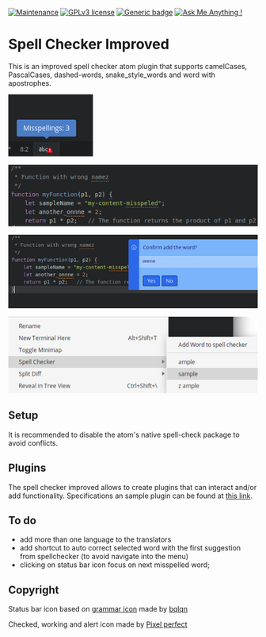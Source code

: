 [![Maintenance](https://img.shields.io/badge/Maintained%3F-yes-green.svg)](https://GitHub.com/Naereen/StrapDown.js/graphs/commit-activity)
[![GPLv3 license](https://img.shields.io/badge/License-GPLv3-blue.svg)](http://perso.crans.org/besson/LICENSE.html)
[![Generic badge](https://img.shields.io/badge/status-published-green.svg)](https://shields.io/)
[![Ask Me Anything !](https://img.shields.io/badge/Ask%20me-anything-1abc9c.svg)](https://GitHub.com/Naereen/ama)


# Spell Checker Improved
This is an improved spell checker atom plugin that supports camelCases, PascalCases, dashed-words, snake_style_words and word with apostrophes.

![sample-status-bar-notification](https://github.com/marcelkohl/spell-checker-improved/blob/master/sample/status-bar-notification.png?raw=true)

![sample-misspelled-marker](https://github.com/marcelkohl/spell-checker-improved/blob/master/sample/misspelled-marker.png?raw=true)

![sample-add-word](https://github.com/marcelkohl/spell-checker-improved/blob/master/sample/add-word.png?raw=true)

![sample-suggestions](https://github.com/marcelkohl/spell-checker-improved/blob/master/sample/suggestions.png?raw=true)

## Setup
It is recommended to disable the atom's native spell-check package to avoid conflicts.

## Plugins
The spell checker improved allows to create plugins that can interact and/or add functionality. Specifications an sample plugin can be found at [this link](https://github.com/marcelkohl/spell-checker-improved-plugin-sample).

## To do
  - add more than one language to the translators
  - add shortcut to auto correct selected word with the first suggestion from spellchecker (to avoid navigate into the menu)
  - clicking on status bar icon focus on next misspelled word;

## Copyright
Status bar icon based on [grammar icon](https://www.flaticon.com/packs/text-editing-1) made by [bqlqn](https://www.flaticon.com/authors/bqlqn)

Checked, working and alert icon made by [Pixel perfect](https://www.flaticon.com/authors/pixel-perfect)
